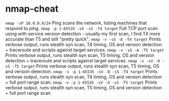 # nmap-cheat

`nmap -sP 10.0.0.0/24` Ping scans the network, listing machines that respond to ping.
`nmap -p 1-65535 -sV -sS -T4 target` Full TCP port scan using with service version detection - usually my first scan, I find T4 more accurate than T5 and still "pretty quick".
`nmap -v -sS -A -T4 target` Prints verbose output, runs stealth syn scan, T4 timing, OS and version detection + traceroute and scripts against target services.
`nmap -v -sS -A -T5 target` Prints verbose output, runs stealth syn scan, T5 timing, OS and version detection + traceroute and scripts against target services.
`nmap -v -sV -O -sS -T5 target` Prints verbose output, runs stealth syn scan, T5 timing, OS and version detection.
`nmap -v -p 1-65535 -sV -O -sS -T4 target` Prints verbose output, runs stealth syn scan, T4 timing, OS and version detection + full port range scan.
`nmap -v -p 1-65535 -sV -O -sS -T5 target` Prints verbose output, runs stealth syn scan, T5 timing, OS and version detection + full port range scan.
